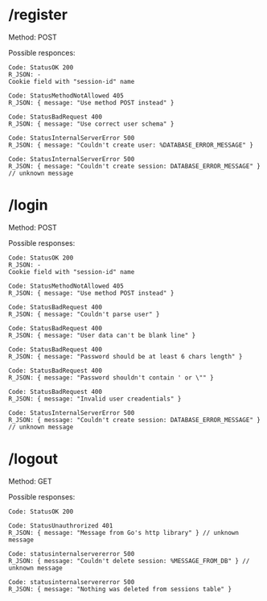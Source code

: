 # /register
Method: POST

Possible responces: 

    Code: StatusOK 200
    R_JSON: -
    Cookie field with "session-id" name

    Code: StatusMethodNotAllowed 405 
    R_JSON: { message: "Use method POST instead" }

    Code: StatusBadRequest 400
    R_JSON: { message: "Use correct user schema" }

    Code: StatusInternalServerError 500 
    R_JSON: { message: "Couldn't create user: %DATABASE_ERROR_MESSAGE" }

    Code: StatusInternalServerError 500 
    R_JSON: { message: "Couldn't create session: DATABASE_ERROR_MESSAGE" } // unknown message


# /login
Method: POST 

Possible responses: 

    Code: StatusOK 200
    R_JSON: - 
    Cookie field with "session-id" name

    Code: StatusMethodNotAllowed 405
    R_JSON: { message: "Use method POST instead" }

    Code: StatusBadRequest 400
    R_JSON: { message: "Couldn't parse user" }

    Code: StatusBadRequest 400
    R_JSON: { message: "User data can't be blank line" }

    Code: StatusBadRequest 400 
    R_JSON: { message: "Password should be at least 6 chars length" }

    Code: StatusBadRequest 400 
    R_JSON: { message: "Password shouldn't contain ' or \"" }

    Code: StatusBadRequest 400 
    R_JSON: { message: "Invalid user creadentials" }

    Code: StatusInternalServerError 500 
    R_JSON: { message: "Couldn't create session: DATABASE_ERROR_MESSAGE" } // unknown message


# /logout
Method: GET

Possible responses:

    Code: StatusOK 200

    Code: StatusUnauthrorized 401
    R_JSON: { message: "Message from Go's http library" } // unknown message

    Code: statusinternalservererror 500
    R_JSON: { message: "Couldn't delete session: %MESSAGE_FROM_DB" } // unknown message

    Code: statusinternalservererror 500
    R_JSON: { message: "Nothing was deleted from sessions table" }
